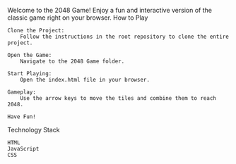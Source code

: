 Welcome to the 2048 Game! Enjoy a fun and interactive version of the classic game right on your browser.
How to Play

    Clone the Project:
        Follow the instructions in the root repository to clone the entire project.

    Open the Game:
        Navigate to the 2048 Game folder.

    Start Playing:
        Open the index.html file in your browser.

    Gameplay:
        Use the arrow keys to move the tiles and combine them to reach 2048.

    Have Fun!

Technology Stack

    HTML
    JavaScript
    CSS
